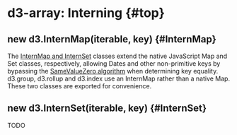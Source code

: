 # d3-array: Interning {#top}

## new d3.InternMap(iterable, key) {#InternMap}

<!-- [Source](https://github.com/mbostock/internmap/blob/main/src/index.js) -->
<!-- [Examples](https://observablehq.com/d/d4c5f6ad343866b9) -->

The [InternMap and InternSet](https://github.com/mbostock/internmap) classes extend the native JavaScript Map and Set classes, respectively, allowing Dates and other non-primitive keys by bypassing the [SameValueZero algorithm](https://developer.mozilla.org/en-US/docs/Web/JavaScript/Equality_comparisons_and_sameness) when determining key equality. d3.group, d3.rollup and d3.index use an InternMap rather than a native Map. These two classes are exported for convenience.

## new d3.InternSet(iterable, key) {#InternSet}

TODO
